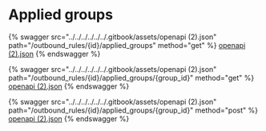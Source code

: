 # Applied groups

{% swagger src="../../../../../../.gitbook/assets/openapi (2).json" path="/outbound_rules/{id}/applied_groups" method="get" %}
[openapi (2).json](<../../../../../../.gitbook/assets/openapi (2).json>)
{% endswagger %}

{% swagger src="../../../../../../.gitbook/assets/openapi (2).json" path="/outbound_rules/{id}/applied_groups/{group_id}" method="get" %}
[openapi (2).json](<../../../../../../.gitbook/assets/openapi (2).json>)
{% endswagger %}

{% swagger src="../../../../../../.gitbook/assets/openapi (2).json" path="/outbound_rules/{id}/applied_groups/{group_id}" method="post" %}
[openapi (2).json](<../../../../../../.gitbook/assets/openapi (2).json>)
{% endswagger %}

